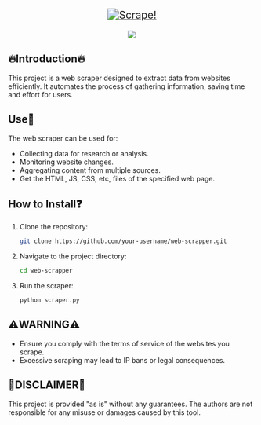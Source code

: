 <p align="center">
  <a href="#">
    <img src="https://img.shields.io/badge/Web_Scraper_v1-GreenBugX-8A2BE2?style=for-the-badge&logo=insects&logoColor=white&labelColor=darkgreen&color=green&labelWidth=400&logoWidth=40" alt="Scrape!" style="transform: scale(1.5); margin: 10px 0;" />
  </a>
</p>

<p align="center">
  <a href="https://skillicons.dev">
    <img src="https://skillicons.dev/icons?i=git,py,vscode" />
  </a>
</p>

## 🔥Introduction🔥
This project is a web scraper designed to extract data from websites efficiently. It automates the process of gathering information, saving time and effort for users.

## Use📜
The web scraper can be used for:
- Collecting data for research or analysis.
- Monitoring website changes.
- Aggregating content from multiple sources.
- Get the HTML, JS, CSS, etc, files of the specified web page.

## How to Install❓
1. Clone the repository:
    ```bash
    git clone https://github.com/your-username/web-scrapper.git
    ```
2. Navigate to the project directory:
    ```bash
    cd web-scrapper
    ```
3. Run the scraper:
    ```bash
    python scraper.py
    ```

## ⚠️WARNING⚠️
- Ensure you comply with the terms of service of the websites you scrape.
- Excessive scraping may lead to IP bans or legal consequences.

## 📛DISCLAIMER📛
This project is provided "as is" without any guarantees. The authors are not responsible for any misuse or damages caused by this tool.
